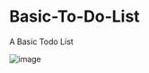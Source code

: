 # Basic-To-Do-List
A Basic Todo List

![image](https://user-images.githubusercontent.com/37786416/218944833-9e9623f6-4790-4620-89b5-8ffa371e57a3.png)
